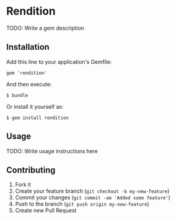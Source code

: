 # Rendition

TODO: Write a gem description

## Installation

Add this line to your application's Gemfile:

    gem 'rendition'

And then execute:

    $ bundle

Or install it yourself as:

    $ gem install rendition

## Usage

TODO: Write usage instructions here

## Contributing

1. Fork it
2. Create your feature branch (`git checkout -b my-new-feature`)
3. Commit your changes (`git commit -am 'Added some feature'`)
4. Push to the branch (`git push origin my-new-feature`)
5. Create new Pull Request

